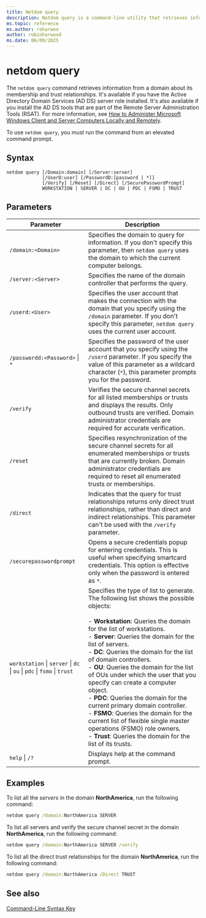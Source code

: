```yaml
---
title: Netdom query
description: Netdom query is a command-line utility that retrieves information from a domain about its membership and trust relationships in Windows Server.
ms.topic: reference
ms.author: roharwoo
author: robinharwood
ms.date: 06/09/2025
---
```


# netdom query

The `netdom query` command retrieves information from a domain about its membership and trust relationships. It's available if you have the Active Directory Domain Services (AD DS) server role installed. It's also available if you install the AD DS tools that are part of the Remote Server Administration Tools (RSAT). For more information, see [How to Administer Microsoft Windows Client and Server Computers Locally and Remotely](/previous-versions/windows/it-pro/windows-server-2008-R2-and-2008/ee649281(v=ws.10)).

To use `netdom query`, you must run the command from an elevated command prompt.

## Syntax

```
netdom query [/Domain:domain] [/Server:server]
             [/UserD:user] [/PasswordD:[password | *]]
             [/Verify] [/Reset] [/Direct] [/SecurePasswordPrompt]
             WORKSTATION | SERVER | DC | OU | PDC | FSMO | TRUST
```

## Parameters

|Parameter|Description|
|---|---|
|`/domain:<Domain>`|Specifies the domain to query for information. If you don't specify this parameter, then `netdom query` uses the domain to which the current computer belongs.|
|`/server:<Server>`|Specifies the name of the domain controller that performs the query.|
|`/userd:<User>`|Specifies the user account that makes the connection with the domain that you specify using the `/domain` parameter. If you don't specify this parameter, `netdom query` uses the current user account.|
|`/passwordd:<Password>` \| `*`|Specifies the password of the user account that you specify using the `/userd` parameter. If you specify the value of this parameter as a wildcard character (`*`), this parameter prompts you for the password.|
|`/verify`|Verifies the secure channel secrets for all listed memberships or trusts and displays the results. Only outbound trusts are verified. Domain administrator credentials are required for accurate verification.|
|`/reset`|Specifies resynchronization of the secure channel secrets for all enumerated memberships or trusts that are currently broken. Domain administrator credentials are required to reset all enumerated trusts or memberships.|
|`/direct`|Indicates that the query for trust relationships returns only direct trust relationships, rather than direct and indirect relationships. This parameter can't be used with the `/verify` parameter.|
|`/securepasswordprompt`|Opens a secure credentials popup for entering credentials. This is useful when specifying smartcard credentials. This option is effective only when the password is entered as `*`.|
|`workstation` \| `server` \| `dc` \| `ou` \| `pdc` \| `fsmo` \| `trust`|Specifies the type of list to generate. The following list shows the possible objects:<br><br>- **Workstation**: Queries the domain for the list of workstations.<br>- **Server**: Queries the domain for the list of servers.<br>- **DC**: Queries the domain for the list of domain controllers.<br>- **OU**: Queries the domain for the list of OUs under which the user that you specify can create a computer object.<br>- **PDC**: Queries the domain for the current primary domain controller.<br>- **FSMO**: Queries the domain for the current list of flexible single master operations (FSMO) role owners. <br>- **Trust**: Queries the domain for the list of its trusts.|
|`help` \| `/?`|Displays help at the command prompt.|

## Examples

To list all the *servers* in the domain **NorthAmerica**, run the following command:

```cmd
netdom query /domain:NorthAmerica SERVER
```

To list all servers and verify the secure channel secret in the domain **NorthAmerica**, run the following command:

```cmd
netdom query /domain:NorthAmerica SERVER /verify
```

To list all the direct trust relationships for the domain **NorthAmerica**, run the following command:

```cmd
netdom query /domain:NorthAmerica /Direct TRUST
```

## See also

[Command-Line Syntax Key](command-line-syntax-key.md)
